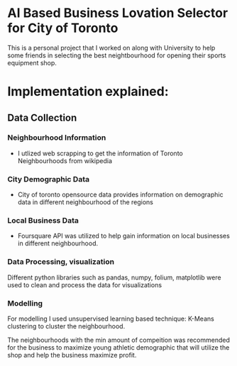 # AI Based Business Lovation Selector for City of Toronto

This is a personal project that I worked on along with University to help some friends in selecting the best neightbourhood for opening their sports equipment shop.

# Implementation explained:
## Data Collection

### Neighbourhood Information
- I utlized web scrapping to get the information of Toronto Neighbourhoods from wikipedia

### City Demographic Data
- City of toronto opensource data provides information on demographic data in different neighbourhood of the regions

### Local Business Data

- Foursquare API was utilized to help gain information on local businesses in different neighbourhood.

### Data Processing, visualization

Different python libraries such as pandas, numpy, folium, matplotlib were used to clean and process the data for visualizations

### Modelling

For modelling I used unsupervised learning based technique: K-Means clustering to cluster the neighbourhood.

The neighbourhoods with the min amount of compeition was recommended for the business to maximize young athletic demographic that will utilize the shop and help the business maximize profit.
